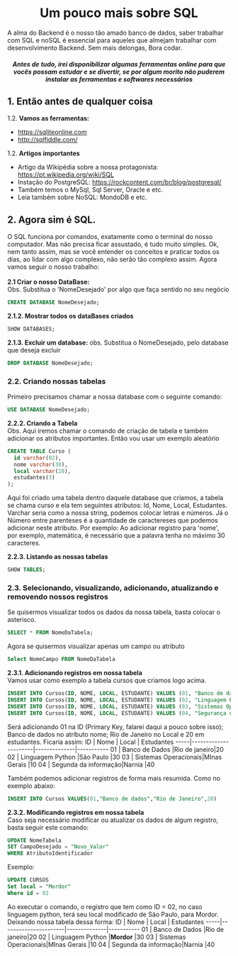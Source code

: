 <h1 align="center"> Um pouco mais sobre SQL </h1>
A alma do Backend é o nosso tão amado banco de dados, saber trabalhar com SQL e noSQL é essencial para aqueles que almejam trabalhar com desenvolvimento Backend. Sem mais delongas, Bora codar. 

<h5 align="center"> Antes de tudo, irei disponibilizar algumas ferramentas online para que vocês possam estudar e se divertir, se por algum morito não puderem instalar as ferramentas e softwares necessários  </h5>

## 1. Então antes de qualquer coisa 
1.2. **Vamos as ferramentas:**

   * https://sqliteonline.com
   * http://sqlfiddle.com/

1.2. **Artigos importantes**

   * Artigo da Wikipédia sobre a nossa protagonista: https://pt.wikipedia.org/wiki/SQL
   * Instação do PostgreSQL: https://rockcontent.com/br/blog/postgresql/
   * Também temos o MySql, Sql Server, Oracle e etc.
   * Leia também sobre NoSQL: MondoDB e etc.

## 2. Agora sim é SQL. 

O SQL funciona por comandos, exatamente como o terminal do nosso computador. Mas não precisa ficar assustado, é tudo muito simples. Ok, nem tanto assim, mas se você entender os conceitos e praticar todos os dias, ao lidar com algo complexo, não serão tão complexo assim. Agora vamos seguir o nosso trabalho:<br><br>
**2.1 Criar o nosso DataBase:**<br>
Obs. Substitua o 'NomeDesejado' por algo que faça sentido no seu negócio
```SQL
CREATE DATABASE NomeDesejado; 
```
**2.1.2. Mostrar todos os dataBases criados**
```SQL
SHOW DATABASES; 
```
**2.1.3. Excluir um database:**
obs. Substitua o NomeDesejado, pelo database que deseja excluir
```SQL
DROP DATABASE NomeDesejado;
```
### 2.2. Criando nossas tabelas<br>
Primeiro precisamos chamar a nossa database com o seguinte comando:
```SQL
USE DATABASE NomeDesejado;
```
**2.2.2. Criando a Tabela**<br>
Obs. Aqui iremos chamar o comando de criação de tabela e também adicionar os atributos importantes. Então vou usar um exemplo aleatório
```SQL
CREATE TABLE Curso (
  id varchar(02),
  nome varchar(30),
  local varchar(20),
  estudantes(3)
);
```
Aqui foi criado uma tabela dentro daquele database que criamos, a tabela se chama curso e ela tem seguintes atributos: Id, Nome, Local, Estudantes. Varchar seria como a nossa string, podemos colocar letras e números. Já o Número entre parenteses é a quantidade de caractereses que podemos adicionar neste atributo. Por exemplo: Ao adicionar registro para 'nome', por exemplo, matemática, é necessário que a palavra tenha no máximo 30 caracteres.

**2.2.3. Listando as nossas tabelas**
```SQL
SHOW TABLES;
```
### 2.3. Selecionando, visualizando, adicionando, atualizando e removendo nossos registros
Se quisermos visualizar todos os dados da nossa tabela, basta colocar o asterisco.
```SQL
SELECT * FROM NomeDaTabela;
```
Agora se quisermos visualizar apenas um campo ou atributo
```SQL
Select NomeCampo FROM NomeDaTabela
```
**2.3.1. Adicionando registros em nossa tabela**<br>
Vamos usar como exemplo a tabela cursos que criamos logo acima. 
```SQL
INSERT INTO Cursos(ID, NOME, LOCAL, ESTUDANTE) VALUES (01, "Banco de dados", "Rio de Janeiro", 20)
INSERT INTO Cursos(ID, NOME, LOCAL, ESTUDANTE) VALUES (02, "Linguagem Python", "São Paulo", 30)
INSERT INTO Cursos(ID, NOME, LOCAL, ESTUDANTE) VALUES (03, "Sistemas Operacionais", "Minas Gerais", 10)
INSERT INTO Cursos(ID, NOME, LOCAL, ESTUDANTE) VALUES (04, "Segurança da informação", "Narnia", 40)
```
Será adicionando 01 na ID (Primary Key, falarei daqui a pouco sobre isso); Banco de dados no atríbuto nome; Rio de Janeiro no Local e 20 em estudantes. Ficaria assim:
ID   | Nome                 | Local        | Estudantes
-----|----------------------|--------------|-----------
01   | Banco de Dados       |Rio de janeiro|20
02   | Linguagem Python     |São Paulo     |30 
03   | Sistemas Operacionais|MInas Gerais  |10
04   | Segunda da informação|Narnia        |40

Também podemos adicionar registros de forma mais resumida. Como no exemplo abaixo:
```SQL
INSERT INTO Cursos VALUES(01,"Banco de dados","Rio de Janeiro",20)
```
**2.3.2. Modificando registros em nossa tabela**<br>
Caso seja necessário modificar ou atualizar os dados de algum registro, basta seguir este comando: 
```SQL
UPDATE NomeTabela
SET CampoDesejado = "Novo_Valor"
WHERE AtributoIdentificador
```
Exemplo:
```SQL
UPDATE CURSOS
Set local = "Mordor"
Where id = 02
```
Ao executar o comando, o registro que tem como ID = 02, no caso linguagem python, terá seu local modificado de São Paulo, para Mordor. Deixando nossa tabela dessa forma: 
ID   | Nome                 | Local        | Estudantes
-----|----------------------|--------------|-----------
01   | Banco de Dados       |Rio de janeiro|20
02   | Linguagem Python     |**Mordor**    |30 
03   | Sistemas Operacionais|MInas Gerais  |10
04   | Segunda da informação|Narnia        |40
